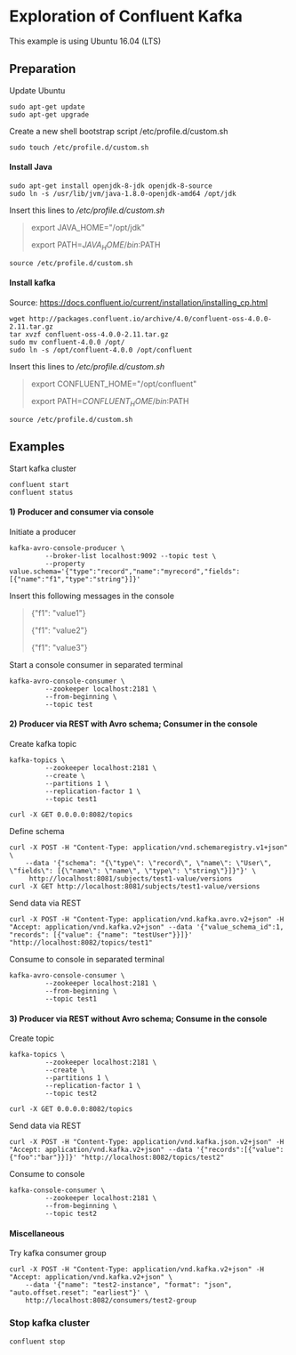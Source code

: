 # Exploration of Confluent Kafka

This example is using Ubuntu 16.04 (LTS)

## Preparation
Update Ubuntu
```
sudo apt-get update
sudo apt-get upgrade
```

Create a new shell bootstrap script /etc/profile.d/custom.sh
```
sudo touch /etc/profile.d/custom.sh
```

#### Install Java
```
sudo apt-get install openjdk-8-jdk openjdk-8-source
sudo ln -s /usr/lib/jvm/java-1.8.0-openjdk-amd64 /opt/jdk
```
Insert this lines to _/etc/profile.d/custom.sh_
> export JAVA_HOME="/opt/jdk"
>
> export PATH=$JAVA_HOME/bin:$PATH
```
source /etc/profile.d/custom.sh
```

#### Install kafka
Source: https://docs.confluent.io/current/installation/installing_cp.html
```
wget http://packages.confluent.io/archive/4.0/confluent-oss-4.0.0-2.11.tar.gz
tar xvzf confluent-oss-4.0.0-2.11.tar.gz
sudo mv confluent-4.0.0 /opt/
sudo ln -s /opt/confluent-4.0.0 /opt/confluent
```
Insert this lines to _/etc/profile.d/custom.sh_
> export CONFLUENT_HOME="/opt/confluent"
>
> export PATH=$CONFLUENT_HOME/bin:$PATH
```
source /etc/profile.d/custom.sh
```

## Examples
Start kafka cluster
```
confluent start
confluent status
```

#### 1) Producer and consumer via console
Initiate a producer
```
kafka-avro-console-producer \
         --broker-list localhost:9092 --topic test \
         --property value.schema='{"type":"record","name":"myrecord","fields":[{"name":"f1","type":"string"}]}'
```

Insert this following messages in the console
> {"f1": "value1"}
>
> {"f1": "value2"}
>
> {"f1": "value3"}

Start a console consumer in separated terminal
```
kafka-avro-console-consumer \
         --zookeeper localhost:2181 \
         --from-beginning \
         --topic test
```

#### 2) Producer via REST with Avro schema; Consumer in the console
Create kafka topic
```
kafka-topics \
         --zookeeper localhost:2181 \
         --create \
         --partitions 1 \
         --replication-factor 1 \
         --topic test1
         
curl -X GET 0.0.0.0:8082/topics
```

Define schema
```
curl -X POST -H "Content-Type: application/vnd.schemaregistry.v1+json" \
    --data '{"schema": "{\"type\": \"record\", \"name\": \"User\", \"fields\": [{\"name\": \"name\", \"type\": \"string\"}]}"}' \
     http://localhost:8081/subjects/test1-value/versions
curl -X GET http://localhost:8081/subjects/test1-value/versions
```

Send data via REST
```
curl -X POST -H "Content-Type: application/vnd.kafka.avro.v2+json" -H "Accept: application/vnd.kafka.v2+json" --data '{"value_schema_id":1, "records": [{"value": {"name": "testUser"}}]}' "http://localhost:8082/topics/test1"
```

Consume to console in separated terminal
```
kafka-avro-console-consumer \
         --zookeeper localhost:2181 \
         --from-beginning \
         --topic test1
```

#### 3) Producer via REST without Avro schema; Consume in the console
Create topic
```
kafka-topics \
         --zookeeper localhost:2181 \
         --create \
         --partitions 1 \
         --replication-factor 1 \
         --topic test2
         
curl -X GET 0.0.0.0:8082/topics
```

Send data via REST
```
curl -X POST -H "Content-Type: application/vnd.kafka.json.v2+json" -H "Accept: application/vnd.kafka.v2+json" --data '{"records":[{"value":{"foo":"bar"}}]}' "http://localhost:8082/topics/test2"
```

Consume to console
```
kafka-console-consumer \
         --zookeeper localhost:2181 \
         --from-beginning \
         --topic test2
```

#### Miscellaneous
Try kafka consumer group
```
curl -X POST -H "Content-Type: application/vnd.kafka.v2+json" -H "Accept: application/vnd.kafka.v2+json" \
    --data '{"name": "test2-instance", "format": "json", "auto.offset.reset": "earliest"}' \
    http://localhost:8082/consumers/test2-group
```

### Stop kafka cluster
```
confluent stop
```
